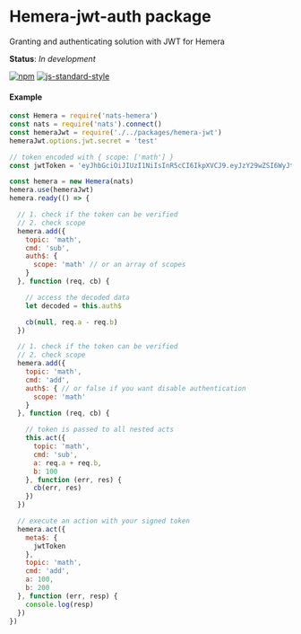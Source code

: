 # Hemera-jwt-auth package

Granting and authenticating solution with JWT for Hemera

**Status**: _In development_

[![npm](https://img.shields.io/npm/v/hemera-jwt.svg?maxAge=3600)](https://www.npmjs.com/package/hemera-jwt)
[![js-standard-style](https://img.shields.io/badge/code%20style-standard-brightgreen.svg)](http://standardjs.com)


#### Example

```js
const Hemera = require('nats-hemera')
const nats = require('nats').connect()
const hemeraJwt = require('./../packages/hemera-jwt')
hemeraJwt.options.jwt.secret = 'test'

// token encoded with { scope: ['math'] }
const jwtToken = 'eyJhbGciOiJIUzI1NiIsInR5cCI6IkpXVCJ9.eyJzY29wZSI6WyJtYXRoIl0sImlhdCI6MTQ4ODEyMjIwN30.UPLLbjDgkB_ajQjI7BUlpUGfZYvsqHP3NqWQIavibeQ'

const hemera = new Hemera(nats)
hemera.use(hemeraJwt)
hemera.ready(() => {

  // 1. check if the token can be verified
  // 2. check scope
  hemera.add({
    topic: 'math',
    cmd: 'sub',
    auth$: {
      scope: 'math' // or an array of scopes
    }
  }, function (req, cb) {

    // access the decoded data
    let decoded = this.auth$

    cb(null, req.a - req.b)
  })

  // 1. check if the token can be verified
  // 2. check scope
  hemera.add({
    topic: 'math',
    cmd: 'add',
    auth$: { // or false if you want disable authentication
      scope: 'math'
    }
  }, function (req, cb) {

    // token is passed to all nested acts
    this.act({
      topic: 'math',
      cmd: 'sub',
      a: req.a + req.b,
      b: 100
    }, function (err, res) {
      cb(err, res)
    })
  })

  // execute an action with your signed token
  hemera.act({
    meta$: {
      jwtToken
    },
    topic: 'math',
    cmd: 'add',
    a: 100,
    b: 200
  }, function (err, resp) {
    console.log(resp)
  })
})

```
